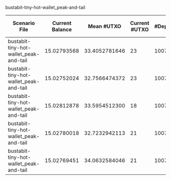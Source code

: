bustabit-tiny-hot-wallet_peak-and-tail

| Scenario File | Current Balance | Mean #UTXO | Current #UTXO | #Deposits | #Inputs Spent | #Withdraws | #Uneconomical outputs spent | #Change Created | #Changeless | Min Change Value | Max Change Value | Mean Change Value | Std. Dev. of Change Value | Total Fees | Mean Fees per Withdraw | Cost to Empty (10 sat/vB) | Total Cost | Min Input Size | Max Input Size | Mean Input Size | Std. Dev. of Input Size | Usage |
|---|---|---|---|---|---|---|---|---|---|---|---|---|---|---|---|---|---|---|---|---|---|---|
| bustabit-tiny-hot-wallet_peak-and-tail | 15.02793568 | 33.4052781646 | 23 | 10076 | 14452 | 5005 | 8 | 4399 | knapsack: **163** ; bnb: **443** ; Total: **606** | 0.00000317 | 9.99317332 | 0.249127327029 | 0.899800420564 | 0.10708119 | 0.0000213948431568 | 0.000156400000 | 0.107237590000 | 1 | 52 | 2.88751248751 | 3.40702914986 | knapsack: **3702** ; srd: **860** ; bnb: **443** |
| bustabit-tiny-hot-wallet_peak-and-tail | 15.02752024 | 32.7566474372 | 23 | 10076 | 14454 | 5005 | 9 | 4401 | knapsack: **190** ; bnb: **414** ; Total: **604** | 0.00000336 | 11.99988195 | 0.280985473867 | 1.00755190332 | 0.10749663 | 0.0000214778481518 | 0.000156400000 | 0.107653030000 | 1 | 51 | 2.88791208791 | 3.38544749368 | knapsack: **3731** ; srd: **860** ; bnb: **414** |
| bustabit-tiny-hot-wallet_peak-and-tail | 15.02812878 | 33.5954512300 | 18 | 10076 | 14446 | 5005 | 10 | 4388 | knapsack: **177** ; bnb: **440** ; Total: **617** | 0.00000328 | 9.94907350 | 0.241094728516 | 0.902630319116 | 0.10688809 | 0.0000213562617383 | 0.000122400000 | 0.107010490000 | 1 | 42 | 2.88631368631 | 3.36924042963 | knapsack: **3740** ; srd: **825** ; bnb: **440** |
| bustabit-tiny-hot-wallet_peak-and-tail | 15.02780018 | 32.7232942113 | 21 | 10076 | 14457 | 5005 | 9 | 4402 | knapsack: **182** ; bnb: **421** ; Total: **603** | 0.00000326 | 9.79521970 | 0.273889269159 | 1.01779052532 | 0.10721669 | 0.0000214219160839 | 0.000142800000 | 0.107359490000 | 1 | 39 | 2.88851148851 | 3.34350335283 | knapsack: **3742** ; srd: **842** ; bnb: **421** |
| bustabit-tiny-hot-wallet_peak-and-tail | 15.02769451 | 34.0632584046 | 21 | 10076 | 14435 | 5005 | 12 | 4380 | knapsack: **177** ; bnb: **448** ; Total: **625** | 0.00000317 | 9.99187111 | 0.277854429384 | 1.00800805656 | 0.10732236 | 0.0000214430289710 | 0.000142800000 | 0.107465160000 | 1 | 38 | 2.88411588412 | 3.30669171144 | knapsack: **3695** ; srd: **862** ; bnb: **448** |



